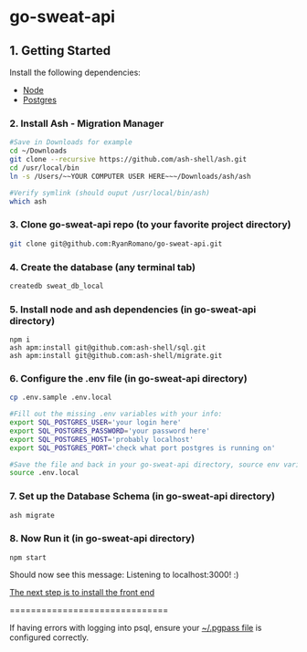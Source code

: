 # go-sweat-api

## 1. Getting Started
Install the following dependencies:
- [Node](https://nodejs.org/en/)
- [Postgres](https://postgresapp.com/)

### 2. Install Ash - Migration Manager
```sh
#Save in Downloads for example
cd ~/Downloads
git clone --recursive https://github.com/ash-shell/ash.git
cd /usr/local/bin
ln -s /Users/~~YOUR COMPUTER USER HERE~~~/Downloads/ash/ash

#Verify symlink (should ouput /usr/local/bin/ash)
which ash
```

### 3. Clone go-sweat-api repo (to your favorite project directory)
```sh
git clone git@github.com:RyanRomano/go-sweat-api.git
```

### 4. Create the database (any terminal tab)
```sh
createdb sweat_db_local
```

### 5. Install node and ash dependencies (in go-sweat-api directory)
```
npm i
ash apm:install git@github.com:ash-shell/sql.git
ash apm:install git@github.com:ash-shell/migrate.git
```

### 6. Configure the .env file (in go-sweat-api directory)
```sh
cp .env.sample .env.local

#Fill out the missing .env variables with your info:
export SQL_POSTGRES_USER='your login here'
export SQL_POSTGRES_PASSWORD='your password here'
export SQL_POSTGRES_HOST='probably localhost'
export SQL_POSTGRES_PORT='check what port postgres is running on'

#Save the file and back in your go-sweat-api directory, source env variables with:
source .env.local 
```

### 7. Set up the Database Schema (in go-sweat-api directory)
```sh
ash migrate
```

### 8. Now Run it (in go-sweat-api directory)
```
npm start
```
Should now see this message: Listening to localhost:3000! :)

[The next step is to install the front end](https://github.com/RyanRomano/go-sweat-view)

==============================

If having errors with logging into psql, ensure your [~/.pgpass file](https://www.postgresql.org/docs/9.3/libpq-pgpass.html) is configured correctly.
